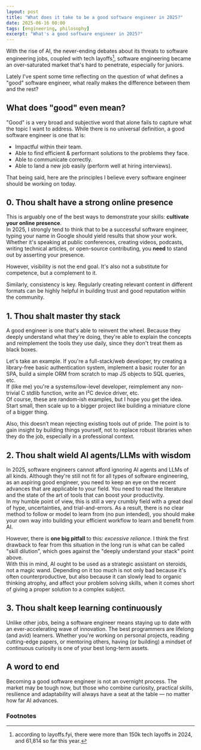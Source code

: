 ```yaml
---
layout: post
title: "What does it take to be a good software engineer in 2025?"
date: 2025-06-16 00:00
tags: [engineering, philosophy]
excerpt: "What's a good software engineer in 2025?"
---
```


With the rise of AI, the never-ending debates about its threats to software engineering jobs,
coupled with tech layoffs[^1], software engineering became an over-saturated market that's
hard to penetrate, especially for juniors.

Lately I've spent some time reflecting on the question of what defines a "good" software engineer, what
really makes the difference between them and the rest?

## What does "good" even mean?

"Good" is a very broad and subjective word that alone fails to capture what the topic I want to
address. While there is no universal definition, a good software engineer is
one that is: 

- Impactful within their team.
- Able to find efficient & performant solutions to the problems they face.
- Able to communicate correctly.
- Able to land a new job easily (perform well at hiring interviews).

That being said, here are the principles I believe every software engineer should be working on
today.

## 0. Thou shalt have a strong online presence

This is arguably one of the best ways to demonstrate your skills: **cultivate your online
presence**. \
In 2025, I strongly tend to think that to be a successful software engineer, typing your name in
Google should yield results that show your work. Whether it's speaking at public conferences,
creating videos, podcasts, writing technical articles, or open-source contributing, you **need** to
stand out by asserting your presence.

However, visibility is not the end goal. It's also not a substitute for competence, but a complement
to it.

Similarly, consistency is key. Regularly creating relevant content in different formats can be
highly helpful in building trust and good reputation within the community.


## 1. Thou shalt master thy stack

A good engineer is one that's able to reinvent the wheel. Because they deeply understand
what they're doing, they're able to explain the concepts and reimplement the tools they use daily,
since they don't treat them as black boxes.

Let's take an example. If you're a full-stack/web developer, try creating a library-free basic
authentication system, implement a basic router for an SPA, build a simple
ORM from scratch to map JS objects to SQL queries, etc. \
If (like me) you're a systems/low-level developer, reimplement any non-trivial C stdlib function,
write an I²C device driver, etc. \
Of course, these are random-ish examples, but I hope you get the
idea. Start small, then scale up to a bigger project like building a miniature clone of a bigger
thing.

Also, this doesn’t mean rejecting existing tools out of pride. The point is to gain insight by
building things yourself, not to replace robust libraries when they do the job, especially in
a professional context.

## 2. Thou shalt wield AI agents/LLMs with wisdom

In 2025, software engineers cannot afford ignoring AI agents and LLMs of all kinds. Although they're
still not fit for all types of software engineering, as an aspiring good engineer, you need to keep
an eye on the recent advances that are applicable to your field. You need to read the literature and
the state of the art of tools that can boost your productivity. \
In my humble point of view, this is still a very crumbly field with a great deal of hype,
uncertainties, and trial-and-errors. As a result, there is no clear method to follow or model to
learn from (no pun intended), you should make your own way into building your efficient workflow to
learn and benefit from AI.

However, there is **one big pitfall** to this: _excessive reliance_. I think the first drawback to
fear from this situation in the long run is what can be called "skill dilution", which goes against
the "deeply understand your stack" point above. \
With this in mind, AI ought to be used as a strategic assistant on steroids, not a magic wand.
Depending on it too much is not only bad because it's often counterproductive, but also because it
can slowly lead to organic thinking atrophy, and affect your problem solving skills, when it comes
short of giving a proper solution to a complex subject.

## 3. Thou shalt keep learning continuously

Unlike other jobs, being a software engineer means staying up to date with an ever-accelerating wave
of innovation. The best programmers are lifelong (and avid) learners. Whether you're working on
personal projects, reading cutting-edge papers, or mentoring others, having (or building) a mindset
of continuous curiosity is one of your best long-term assets.

## A word to end

Becoming a good software engineer is not an overnight process. The market may be tough now, but
those who combine curiosity, practical skills, resilience and adaptability will always have a seat
at the table — no matter how far AI advances.

### Footnotes
[^1]: according to layoffs.fyi, there were more than 150k tech layoffs in 2024, and 61,814 so far this year.
